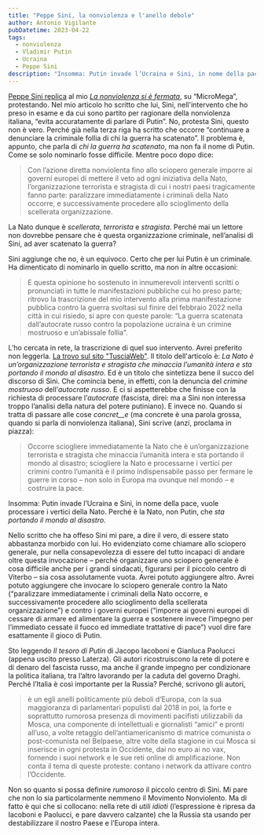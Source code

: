 ```yaml
---
title: "Peppe Sini, la nonviolenza e l'anello debole"
author: Antonio Vigilante
pubDatetime: 2023-04-22
tags: 
  - nonviolenza
  - Vladimir Putin
  - Ucraina
  - Peppe Sini
description: "Insomma: Putin invade l’Ucraina e Sini, in nome della pace, vuole processare i vertici della Nato. Perché è la Nato, non Putin, che sta portando il mondo al disastro."
---
```


[Peppe Sini replica](https://www.micromega.net/guerra-e-non-violenza-la-replica-di-peppe-sini/) al mio [_La nonviolenza si è fermata_](https://www.micromega.net/il-movimento-nonviolento-e-fermo-attaccato-allidentita-del-secolo-scorso/), su “MicroMega”, protestando. Nel mio articolo ho scritto che lui, Sini, nell'intervento che ho preso in esame e da cui sono partito per ragionare della nonviolenza italiana, “evita accuratamente di parlare di Putin”. No, protesta Sini, questo non è vero. Perché già nella terza riga ha scritto che occorre “continuare a denunciare la criminale follia di chi la guerra ha scatenato”. Il problema è, appunto, che parla di _chi la guerra ha scatenato_, ma non fa il nome di Putin. Come se solo nominarlo fosse difficile. Mentre poco dopo dice:

> Con l’azione diretta nonviolenta fino allo sciopero generale imporre ai governi europei di mettere il veto ad ogni iniziativa della Nato, l’organizzazione terrorista e stragista di cui i nostri paesi tragicamente fanno parte: paralizzare immediatamente i criminali della Nato occorre, e successivamente procedere allo scioglimento della scellerata organizzazione.

La Nato dunque è _scellerata_, _terrorista_ e _stragista_. Perché mai un lettore non dovrebbe pensare che è questa organizzazione criminale, nell’analisi di Sini, ad aver scatenato la guerra?

Sini aggiunge che no, è un equivoco. Certo che per lui Putin è un criminale. Ha dimenticato di nominarlo in quello scritto, ma non in altre occasioni:

> E questa opinione ho sostenuto in innumerevoli interventi scritti o pronunciati in tutte le manifestazioni pubbliche cui ho preso parte; ritrovo la trascrizione del mio intervento alla prima manifestazione pubblica contro la guerra svoltasi sul finire del febbraio 2022 nella città in cui risiedo, si apre con queste parole: “La guerra scatenata dall’autocrate russo contro la popolazione ucraina è un crimine mostruoso e un’abissale follia”.

L’ho cercata in rete, la trascrizione di quel suo intervento. Avrei preferito non leggerla. [La trovo sul sito "TusciaWeb"](http://www.tusciaweb.eu/2022/02/la-nato-e-unorganizzazione-terrorista-e-stragista-che-minaccia-lumanita-intera-e-sta-portando-il-mondo-al-disastro/). Il titolo dell'articolo è: _La Nato è un’organizzazione terrorista e stragista che minaccia l’umanità intera e sta portando il mondo al disastro_. Ed è un titolo che sintetizza bene il succo del discorso di Sini. Che comincia bene, in effetti, con la denuncia del _crimine mostruoso_ dell’_autocrate russo_. E ci si aspetterebbe che finisse con la richiesta di processare l’_autocrate_ (fascista, direi: ma a Sini non interessa troppo l’analisi della natura del potere putiniano). E invece no. Quando si tratta di passare alle cose _concret__e_ (ma concrete è una parola grossa, quando si parla di nonviolenza italiana), Sini scrive (anzi, proclama in piazza):

> Occorre sciogliere immediatamente la Nato che è un’organizzazione terrorista e stragista che minaccia l’umanità intera e sta portando il mondo al disastro; sciogliere la Nato e processarne i vertici per crimini contro l’umanità è il primo indispensabile passo per fermare le guerre in corso – non solo in Europa ma ovunque nel mondo – e costruire la pace.

Insomma: Putin invade l’Ucraina e Sini, in nome della pace, vuole processare i vertici della Nato. Perché è la Nato, non Putin, che _sta portando il mondo al disastro_.

Nello scritto che ha offeso Sini mi pare, a dire il vero, di essere stato abbastanza morbido con lui. Ho evidenziato come chiamare allo sciopero generale, pur nella consapevolezza di essere del tutto incapaci di andare oltre questa invocazione – perché organizzare uno sciopero generale è cosa difficile anche per i grandi sindacati, figurarsi per il piccolo centro di Viterbo – sia cosa assolutamente vuota. Avrei potuto aggiungere altro. Avrei potuto aggiungere che invocare lo sciopero generale contro la Nato (“paralizzare immediatamente i criminali della Nato occorre, e successivamente procedere allo scioglimento della scellerata organizzazione”) e contro i governi europei (“imporre ai governi europei di cessare di armare ed alimentare la guerra e sostenere invece l’impegno per l’immediato cessate il fuoco ed immediate trattative di pace”) vuol dire fare esattamente il gioco di Putin.

Sto leggendo _Il tesoro di Putin_ di Jacopo Iacoboni e Gianluca Paolucci (appena uscito presso Laterza). Gli autori ricostruiscono la rete di potere e di denaro del fascista russo, ma anche il grande impegno per condizionare la politica italiana, tra l’altro lavorando per la caduta del governo Draghi. Perché l’Italia è così importante per la Russia? Perché, scrivono gli autori,

> è un egli anelli politicamente più deboli d’Europa, con la sua maggioranza di parlamentari populisti dal 2018 in poi, la forte e soprattutto rumorosa presenza di movimenti pacifisti utilizzabili da Mosca, una componente di intellettuali e giornalisti “amici” e pronti all’uso, a volte retaggio dell’antiamericanismo di matrice comunista o post-comunista nel Belpaese, altre volte della stagione in cui Mosca si inserisce in ogni protesta in Occidente, dai no euro ai no vax, fornendo i suoi network e le sue reti online di amplificazione. Non conta il tema di queste proteste: contano i network da attivare contro l’Occidente.

Non so quanto si possa definire _rumoroso_ il piccolo centro di Sini. Mi pare che non lo sia particolarmente nemmeno il Movimento Nonviolento. Ma di fatto è qui che si collocano: nella rete di _utili idioti_ (l’espressione è ripresa da Iacoboni e Paolucci, e pare davvero calzante) che la Russia sta usando per destabilizzare il nostro Paese e l’Europa intera.
